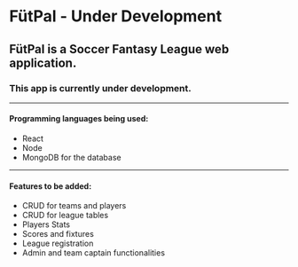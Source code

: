 # FütPal - Under Development
## FütPal is a Soccer Fantasy League web application.
### This app is currently under development.
------------------------
#### Programming languages being used:
- React
- Node
- MongoDB for the database
-----------------------
#### Features to be added:
- CRUD for teams and players
- CRUD for league tables
- Players Stats
- Scores and fixtures
- League registration
- Admin and team captain functionalities
